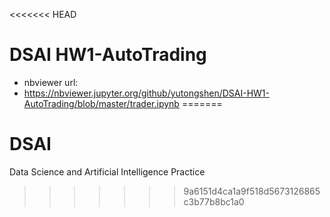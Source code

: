 <<<<<<< HEAD
# DSAI HW1-AutoTrading
- nbviewer url:
 - https://nbviewer.jupyter.org/github/yutongshen/DSAI-HW1-AutoTrading/blob/master/trader.ipynb
=======
# DSAI
Data Science and Artificial Intelligence Practice
>>>>>>> 9a6151d4ca1a9f518d5673126865c3b77b8bc1a0
